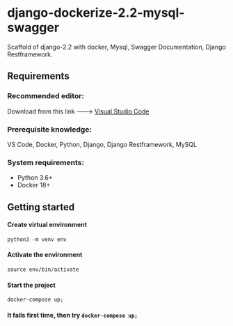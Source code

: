 # django-dockerize-2.2-mysql-swagger
Scaffold of django-2.2 with docker, Mysql, Swagger Documentation, Django Restframework.

## Requirements
### Recommended editor:
Download from this link ---> [Visual Studio Code](https://code.visualstudio.com/Download)

### Prerequisite knowledge:
VS Code, Docker, Python, Django, Django Restframework, MySQL

### System requirements:
* Python 3.6+
* Docker 18+

## Getting started

#### Create virtual environment
```
python3 -m venv env
```

#### Activate the environment
```source env/bin/activate```

#### Start the project
```docker-compose up;```

#### It fails first time, then try  ```docker-compose up;```